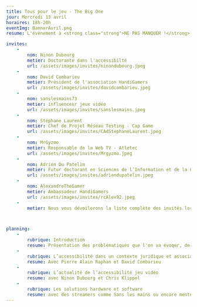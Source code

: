 ```yaml
---
title: Tous pour le jeu - The Big One
jour: Mercredi 13 avril
horaires: 18h-20h
eventImg: BannerAvril.png
resume: L'évènement à <strong class="strong">NE PAS MANQUER !</strong> Nous répondrons davantage aux problèmes abordés lors du live précédent et ce en compagnie de <strong class="strong">grands acteurs de l'accessibilité </strong>dans les jeux vidéo. L'objectif est de toucher le plus de monde quant à <strong class="strong">l'inclusion </strong>des personnes en <strong class="strong">situation de handicap </strong>(plus précisément de handicap moteur) sur la scène des joueurs au même titre que n'importe quel autre <strong class="strong">gamer !</strong>

invites:
    -
        nom: Ninon Dubourg
        metier: Doctorante dans l'accessibilté
        url: /assets/images/invites/ninondubourg.jpeg
    -
        nom: David Combarieu
        metier: Président de l'association HandiGamers
        url: /assets/images/invites/davidcombarieu.jpeg
    -
        nom: sanslesmains73
        metier: influenceur jeux vidéo
        url: /assets/images/invites/sanslesmains.jpeg
    -
        nom: Stéphane Laurent
        metier: Chef de Projet Réseau Testing - Cap Game
        url: /assets/images/invites/CAdStephaneLaurent.jpeg
    -
        nom: MrGyzmo
        metier: Responsable de la Web TV - Atletec
        url: /assets/images/invites/Mrgyzmo.jpeg
    -
        nom: Adrien Du Patelin
        metier: Futur doctorant en Sciences de l’Information et de la Communication
        url: /assets/images/invites/adriendupatelin.jpeg
    -
        nom: AlexandreTheGamer
        metier: Ambassadeur HandiGamers
        url: /assets/images/invites/rcAlex92.jpeg
    -
        metier: Nous vous dévoilerons la liste complète des invités lorsque celle ci sera complètement terminer



planning:
    -
        rubrique: Introduction
        resume: Présentation des problématiques que l'on va évoqer, de l'équipe et de nos invités.
    -
        rubrique: L’accessibilité dans un contexte juridique et associatif
        resume: Avec Pierre Alain Raphan et David Combarieu
    -
        rubrique: L’actualité de l’accessibilité jeu vidéo
        resume: avec Ninon Dubourg et Chris Klippel
    -
        rubrique: Les solutions hardware et software
        resume: avec des streamers comme Sans les mains ou encore menton Tv ainsi que des concepteurs
---
```

